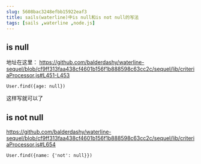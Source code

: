 ```yaml
---
slug: 5608bac3248efbb15922eaf3
title: sails(waterline)中is null和is not null的写法
tags: [sails ,waterline ,node.js]
---
```


## is null

地址在这里：
https://github.com/balderdashy/waterline-sequel/blob/cf9ff313faa438cf4601b156f1b888598c63cc2c/sequel/lib/criteriaProcessor.js#L451-L453

```
User.find({age: null})
```

这样写就可以了

## is not null

https://github.com/balderdashy/waterline-sequel/blob/cf9ff313faa438cf4601b156f1b888598c63cc2c/sequel/lib/criteriaProcessor.js#L654

```
User.find({name: {'not': null}})
```

